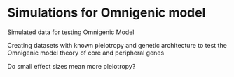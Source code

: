 # Simulations for Omnigenic model
Simulated data for testing Omnigenic Model

Creating datasets with known pleiotropy and genetic architecture to test the Omnigenic model theory of core and peripheral genes

Do small effect sizes mean more pleiotropy? 
